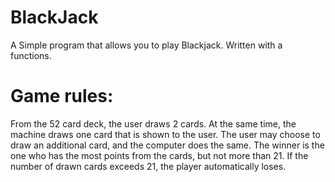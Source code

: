 # BlackJack
A Simple program that allows you to play Blackjack. Written with a functions.
# Game rules:
From the 52 card deck, the user draws 2 cards. At the same time, the machine draws one card that is shown to the user. The user may choose to draw an additional card, and the computer does the same.
The winner is the one who has the most points from the cards, but not more than 21. If the number of drawn cards exceeds 21, the player automatically loses.
